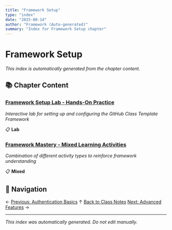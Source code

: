```yaml
---
title: "Framework Setup"
type: "index"
date: "2025-08-14"
author: "Framework (Auto-generated)"
summary: "Index for Framework Setup chapter"
---
```


# Framework Setup

*This index is automatically generated from the chapter content.*

## 📚 Chapter Content

### [Framework Setup Lab - Hands-On Practice](01_lab_initial_setup.md)
*Interactive lab for setting up and configuring the GitHub Class Template Framework*

📋 **Lab**

### [Framework Mastery - Mixed Learning Activities](02_mixed_activities.md)
*Combination of different activity types to reinforce framework understanding*

📋 **Mixed**

## 🧭 Navigation

← [Previous: Authentication Basics](../01_authentication_basics/00_index.md)
↑ [Back to Class Notes](../00_master_index.md)
[Next: Advanced Features](../03_advanced_features/00_index.md) →

---

*This index was automatically generated. Do not edit manually.*